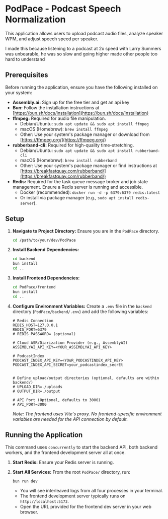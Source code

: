 # PodPace - Podcast Speech Normalization

This application allows users to upload podcast audio files, analyze speaker WPM, and adjust speech speed per speaker.

I made this because listening to a podcast at 2x speed with Larry Summers was unbearable, he was so slow and going higher made other people too hard to understand

## Prerequisites

Before running the application, ensure you have the following installed on your system:

*  **Assembly.ai:** Sign up for the free tier and get an api key
*   **Bun:** Follow the installation instructions at [https://bun.sh/docs/installation](https://bun.sh/docs/installation)
*   **ffmpeg:** Required for audio file manipulation.
    *   Debian/Ubuntu: `sudo apt update && sudo apt install ffmpeg`
    *   macOS (Homebrew): `brew install ffmpeg`
    *   Other: Use your system's package manager or download from [https://ffmpeg.org/](https://ffmpeg.org/)
*   **rubberband-cli:** Required for high-quality time-stretching.
    *   Debian/Ubuntu: `sudo apt update && sudo apt install rubberband-cli`
    *   macOS (Homebrew): `brew install rubberband`
    *   Other: Use your system's package manager or find instructions at [https://breakfastquay.com/rubberband/](https://breakfastquay.com/rubberband/)
*   **Redis:** Required for the task queue message broker and job state management. Ensure a Redis server is running and accessible.
    *   Docker (recommended): `docker run -d -p 6379:6379 redis:latest`
    *   Or install via package manager (e.g., `sudo apt install redis-server`).

## Setup

1.  **Navigate to Project Directory:**
    Ensure you are in the `PodPace` directory.
    ```bash
    cd /path/to/your/dev/PodPace
    ```
2.  **Install Backend Dependencies:**
    ```bash
    cd backend
    bun install
    cd ..
    ```
3.  **Install Frontend Dependencies:**
    ```bash
    cd PodPace/frontend
    bun install
    cd ..
    ```
4.  **Configure Environment Variables:**
    Create a `.env` file in the `backend` directory (`PodPace/backend/.env`) and add the following variables:

    ```dotenv
    # Redis Connection
    REDIS_HOST=127.0.0.1
    REDIS_PORT=6379
    # REDIS_PASSWORD= (optional)

    # Cloud ASR/Diarization Provider (e.g., AssemblyAI)
    ASSEMBLYAI_API_KEY=<YOUR_ASSEMBLYAI_API_KEY>

    # PodcastIndex
    PODCAST_INDEX_API_KEY=<YOuR_PODCASTINDEX_API_KEY>
    PODCAST_INDEX_API_SECRET=your_podcastindex_secrEt


    # Define upload/output directories (optional, defaults are within backend/)
    # UPLOAD_DIR=./uploads
    # OUTPUT_DIR=./output

    # API Port (Optional, defaults to 3000)
    # API_PORT=3000
    ```

    *Note: The frontend uses Vite's proxy. No frontend-specific environment variables are needed for the API connection by default.*

## Running the Application

This command uses `concurrently` to start the backend API, both backend workers, and the frontend development server all at once.

1.  **Start Redis:** Ensure your Redis server is running.

2.  **Start All Services:**
    From the root `PodPace/` directory, run:
    ```bash
    bun run dev
    ```
    *   You will see interleaved logs from all four processes in your terminal.
    *   The frontend development server typically runs on `http://localhost:5173`.
    *   Open the URL provided for the frontend dev server in your web browser.

